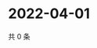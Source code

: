 # 2022-04-01

共 0 条

<!-- BEGIN WEIBO -->
<!-- 最后更新时间 Fri Apr 01 2022 11:14:10 GMT+0800 (China Standard Time) -->

<!-- END WEIBO -->

